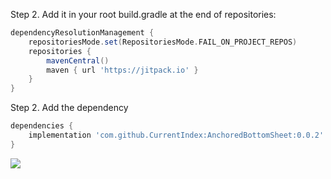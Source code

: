 Step 2. Add it in your root build.gradle at the end of repositories:
```groovy
dependencyResolutionManagement {
    repositoriesMode.set(RepositoriesMode.FAIL_ON_PROJECT_REPOS)
    repositories {
        mavenCentral()
        maven { url 'https://jitpack.io' }
    }
}
```

Step 2. Add the dependency
```groovy
dependencies {
    implementation 'com.github.CurrentIndex:AnchoredBottomSheet:0.0.2'
}
```
![]("./assets/screen.mp4")